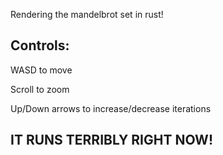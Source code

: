 Rendering the mandelbrot set in rust!

## Controls:
WASD to move

Scroll to zoom

Up/Down arrows to increase/decrease iterations

## IT RUNS TERRIBLY RIGHT NOW!
